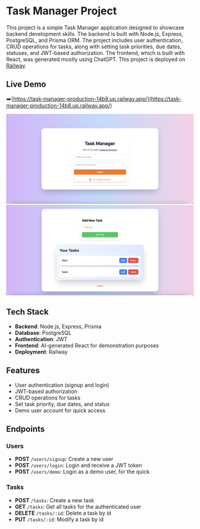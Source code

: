 # Task Manager Project

This project is a simple Task Manager application designed to showcase backend development skills. The backend is built with Node.js, Express, PostgreSQL, and Prisma ORM. The project includes user authentication, CRUD operations for tasks, along with setting task priorities, due dates, statuses, and JWT-based authorization. The frontend, which is built with React, was generated mostly using ChatGPT. 
This project is deployed on [Railway](https://railway.app/).
## Live Demo
⮕[https://task-manager-production-14b8.up.railway.app/](https://task-manager-production-14b8.up.railway.app/)

![demo2](./images/demo2.png)
![demo1](./images/demo1.png)

## Tech Stack

- **Backend**: Node.js, Express, Prisma
- **Database**: PostgreSQL
- **Authentication**: JWT
- **Frontend**: AI-generated React for demonstration purposes
- **Deployment**: Railway
## Features

- User authentication (signup and login)
- JWT-based authorization
- CRUD operations for tasks
- Set task priority, due dates, and status
- Demo user account for quick access
## Endpoints

### Users

- **POST** `/users/signup`: Create a new user
- **POST** `/users/login`: Login and receive a JWT token
- **POST** `/users/demo`: Login as a demo user, for the quick 

### Tasks

- **POST** `/tasks`: Create a new task 
- **GET** `/tasks`: Get all tasks for the authenticated user
- **DELETE** `/tasks/:id`: Delete a task by id
- **PUT** `/tasks/:id`: Modify a task by id